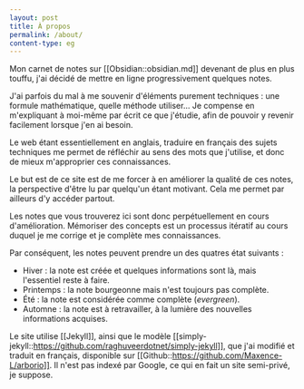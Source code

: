 ```yaml
---
layout: post
title: À propos
permalink: /about/
content-type: eg
---
```


Mon carnet de notes sur [[Obsidian::obsidian.md]] devenant de plus en plus touffu, j'ai décidé de mettre en ligne progressivement quelques notes.

J'ai parfois du mal à me souvenir d'éléments purement techniques : une formule mathématique, quelle méthode utiliser... Je compense en m'expliquant à moi-même par écrit ce que j'étudie, afin de pouvoir y revenir facilement lorsque j'en ai besoin.

Le web étant essentiellement en anglais, traduire en français des sujets techniques me permet de réfléchir au sens des mots que j'utilise, et donc de mieux m'approprier ces connaissances.

Le but est de ce site est de me forcer à en améliorer la qualité de ces notes, la perspective d'être lu par quelqu'un étant motivant. Cela me permet par ailleurs d'y accéder partout.

Les notes que vous trouverez ici sont donc perpétuellement en cours d'amélioration. Mémoriser des concepts est un processus itératif au cours duquel je me corrige et je complète mes connaissances. 

Par conséquent, les notes peuvent prendre un des quatres état suivants :

- Hiver : la note est créée et quelques informations sont là, mais l'essentiel reste à faire.
- Printemps : la note bourgeonne mais n'est toujours pas complète.
- Été : la note est considérée comme complète (*evergreen*).
- Automne : la note est à retravailler, à la lumière des nouvelles informations acquises.

Le site utilise [[Jekyll]], ainsi que le modèle [[simply-jekyll::https://github.com/raghuveerdotnet/simply-jekyll]], que j'ai modifié et traduit en français, disponible sur [[Github::https://github.com/Maxence-L/arborio]]. Il n'est pas indexé par Google, ce qui en fait un site semi-privé, je suppose.